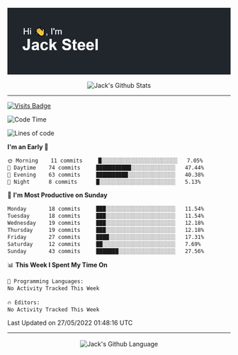<p align="center">
  <img align="center" src="https://github.com/JackSteel97/JackSteel97/blob/main/header.png?raw=true" alt="Hi, I'm Jack Steel" /> 
 </p>
<p align="center">
 <img align="center" src="https://github-readme-stats.vercel.app/api?username=jacksteel97&show_icons=true&count_private=true&theme=dracula" alt="Jack's Github Stats" /> 
</p>

<hr/>

[![Visits Badge](https://badges.pufler.dev/visits/JackSteel97/JackSteel97?color=blue&label=Profile%20Visits)](https://github.com/JackSteel97)
<!--START_SECTION:waka-->
![Code Time](http://img.shields.io/badge/Code%20Time-0%20secs-blue)

![Lines of code](https://img.shields.io/badge/From%20Hello%20World%20I%27ve%20Written-937%20Thousand%20lines%20of%20code-blue)

**I'm an Early 🐤** 

```text
🌞 Morning    11 commits     █░░░░░░░░░░░░░░░░░░░░░░░░   7.05% 
🌆 Daytime    74 commits     ███████████░░░░░░░░░░░░░░   47.44% 
🌃 Evening    63 commits     ██████████░░░░░░░░░░░░░░░   40.38% 
🌙 Night      8 commits      █░░░░░░░░░░░░░░░░░░░░░░░░   5.13%

```
📅 **I'm Most Productive on Sunday** 

```text
Monday       18 commits     ███░░░░░░░░░░░░░░░░░░░░░░   11.54% 
Tuesday      18 commits     ███░░░░░░░░░░░░░░░░░░░░░░   11.54% 
Wednesday    19 commits     ███░░░░░░░░░░░░░░░░░░░░░░   12.18% 
Thursday     19 commits     ███░░░░░░░░░░░░░░░░░░░░░░   12.18% 
Friday       27 commits     ████░░░░░░░░░░░░░░░░░░░░░   17.31% 
Saturday     12 commits     ██░░░░░░░░░░░░░░░░░░░░░░░   7.69% 
Sunday       43 commits     ███████░░░░░░░░░░░░░░░░░░   27.56%

```


📊 **This Week I Spent My Time On** 

```text
💬 Programming Languages: 
No Activity Tracked This Week

🔥 Editors: 
No Activity Tracked This Week

```


 Last Updated on 27/05/2022 01:48:16 UTC
<!--END_SECTION:waka-->

<hr/>

<p align="center">
    <img align="center" src="https://github-readme-stats.vercel.app/api/top-langs/?username=jacksteel97&langs_count=10&layout=compact&theme=dracula" alt="Jack's Github Language" /> 
</p>
